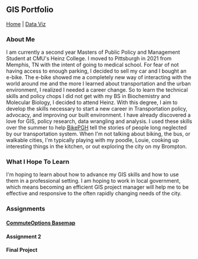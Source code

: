 ## GIS Portfolio
[Home](https://morgansh9212.github.io/morgan_shaw_portfolio/) | [Data Viz](/DataViz/portfoliopage.md)

### About Me
I am currently a second year Masters of Public Policy and Management Student at CMU's Heinz College. I moved to Pittsburgh in 2021 from Memphis, TN with the intent of going to medical school. For fear of not having access to enough parking, I decided to sell my car and I bought an e-bike. The e-bike showed me a completely new way of interacting with the world around me and the more I learned about transportation and the urban environment, I realized I needed a career change. So to learn the technical skills and policy chops I did not get with my BS in Biochemistry and Molecular Biology, I decided to attend Heinz. With this degree, I aim to develop the skills necessary to start a new career in Transportation policy, advocacy, and improving our built environment. 
I have already discovered a love for GIS, policy research, data wrangling and analysis. I used these skills over the summer to help [BikePGH](https://bikepgh.org/2024/08/12/many-local-justice40-communities-missing-out-on-bike-infrastructure-benefits/) tell the stories of people long neglected by our transportation system. 
When I'm not talking about biking, the bus, or walkable cities, I'm typically playing with my poodle, Louie, cooking up interesting things in the kitchen, or out exploring the city on my Brompton. 

### What I Hope To Learn
I'm hoping to learn about how to advance my GIS skills and how to use them in a professional setting. I am hoping to work in local government, which means becoming an efficient GIS project manager will help me to be effective and responsive to the often rapidly changing needs of the city. 

### Assignments
#### [CommuteOptions Basemap](basemap.md)
#### Assignment 2
#### Final Project
